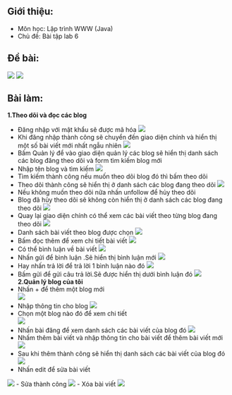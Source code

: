 ## Giới thiệu:
- Môn học: Lập trình WWW (Java)
- Chủ đề: Bài tập lab 6
  <br />

## Đề bài:
<img src="result/debai1.png"/>
<img src="result/debai2.png"/>
<br />

## Bài làm:
<b>1.Theo dõi và đọc các blog</b>
- Đăng nhập với mật khẩu sẽ được mã hóa
  <img src="result/1.png"/>
- Khi đăng nhập thành công sẽ chuyển đến giao diện chính và hiển thị một số bài viết mới nhất ngẫu nhiên
  <img src="result/2.png"/>
- Bấm Quản lý để vào giao diện quản lý các blog sẽ hiển thị danh sách các blog đăng theo dõi và form tìm kiếm blog mới
- Nhập tên blog và tìm kiếm
  <img src="result/3.png"/>
- Tìm kiếm thành công nếu muốn theo dõi blog đó thì bấm theo dõi
- Theo dõi thành công sẽ hiển thị ở danh sách các blog đang theo dõi
  <img src="result/4.png"/>
- Nếu không muốn theo dõi nữa nhấn unfollow để hủy theo dõi
- Blog đã hủy theo dõi sẽ không còn hiển thị ở danh sách các blog đang theo dõi
  <img src="result/5.png"/>
- Quay lại giao diện chính có thể xem các bài viết theo từng blog đang theo dõi
  <img src="result/6.png"/>
- Danh sách bài viết theo blog được chọn
  <img src="result/7.png"/>
- Bấm đọc thêm để xem chi tiết bài viết
  <img src="result/8.png"/>
- Có thể bình luận về bài viết 
  <img src="result/9.png"/>
- Nhấn gửi để bình luận .Sẽ hiển thị bình luận mới
  <img src="result/10.png"/>
- Hay nhấn trả lời để trả lời 1 bình luận nào đó
  <img src="result/11.png"/>
- Bấm gửi để gửi câu trả lời.Sẽ được hiển thị dưới bình luận đó
  <img src="result/12.png"/>
  <br>
  <b>2.Quản lý blog của tôi</b>
- Nhấn + để thêm một blog mới <br>
  <img src="result/13.png"/>
- Nhập thông tin cho blog
  <img src="result/14.png"/> 
- Chọn một blog nào đó để xem chi tiết <br>
  <img src="result/15.png"/>
- Nhấn bài đăng để xem danh sách các bài viết của blog đó
  <img src="result/16.png"/>
- Nhấm thêm bài viết và nhập thông tin cho bài viết để thêm bài viết mới
  <img src="result/17.png"/>
- Sau khi thêm thành công sẽ hiển thị danh sách các bài viết của blog đó
  <img src="result/18.png"/>
- Nhấn edit để sửa bài viết
<img src="result/19.png"/>
- Sửa thành công
  <img src="result/20.png"/>
- Xóa bài viết
  <img src="result/21.png"/>